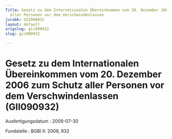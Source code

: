 ```yaml
---
Title: Gesetz zu dem Internationalen Übereinkommen vom 20. Dezember 2006 zum Schutz
  aller Personen vor dem Verschwindenlassen
jurabk: GII090932
layout: default
origslug: gii090932
slug: gii090932

---
```


# Gesetz zu dem Internationalen Übereinkommen vom 20. Dezember 2006 zum Schutz aller Personen vor dem Verschwindenlassen (GII090932)

Ausfertigungsdatum
:   2009-07-30

Fundstelle
:   BGBl II: 2009, 932

